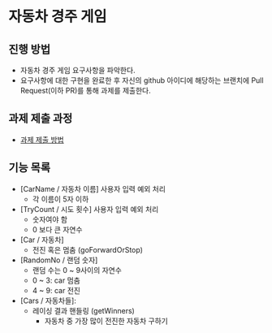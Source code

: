 # 자동차 경주 게임
## 진행 방법
* 자동차 경주 게임 요구사항을 파악한다.
* 요구사항에 대한 구현을 완료한 후 자신의 github 아이디에 해당하는 브랜치에 Pull Request(이하 PR)를 통해 과제를 제출한다.

## 과제 제출 과정
* [과제 제출 방법](https://github.com/next-step/nextstep-docs/tree/master/precourse)


## 기능 목록

- [CarName / 자동차 이름] 사용자 입력 예외 처리
  - 각 이름이 5자 이하
- [TryCount / 시도 횟수] 사용자 입력 예외 처리
  - 숫자여야 함
  - 0 보다 큰 자연수
- [Car / 자동차]
  - 전진 혹은 멈춤 (goForwardOrStop)
- [RandomNo / 랜덤 숫자]
  - 랜덤 수는 0 ~ 9사이의 자연수
  - 0 ~ 3: car 멈춤
  - 4 ~ 9: car 전진
 - [Cars / 자동차들]: 
   - 레이싱 결과 핸들링 (getWinners)
      - 자동차 중 가장 많이 전진한 자동차 구하기